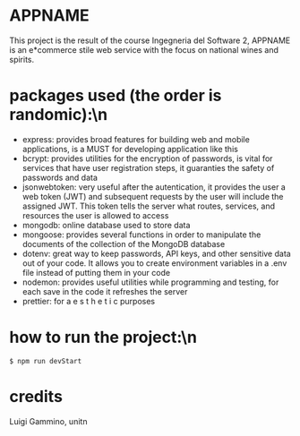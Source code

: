 # APPNAME #

This project is the result of the course Ingegneria del Software 2,
APPNAME is an e*commerce stile web service with the focus on national wines and spirits.

# packages used (the order is randomic):\n
* express: provides broad features for building web and mobile applications, is a MUST for developing application like this
* bcrypt: provides utilities for the encryption of passwords, is vital for services that have user registration steps, it guaranties the safety of passwords and data
* jsonwebtoken: very useful after the autentication, it provides the user a web token (JWT) and subsequent requests by the user will include the assigned JWT. This token tells the server what routes, services, and resources the user is allowed to access
* mongodb: online database used to store data
* mongoose: provides several functions in order to manipulate the documents of the collection of the MongoDB database
* dotenv: great way to keep passwords, API keys, and other sensitive data out of your code. It allows you to create environment variables in a .env file instead of putting them in your code
* nodemon: provides useful utilities while programming and testing, for each save in the code it refreshes the server
* prettier: for a e s t h e t i c purposes

# how to run the project:\n
    $ npm run devStart

# credits
Luigi Gammino, unitn